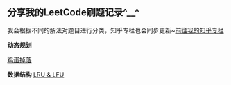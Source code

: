 ## 分享我的LeetCode刷题记录^__^
我会根据不同的解法对题目进行分类，知乎专栏也会同步更新~[前往我的知乎专栏](https://zhuanlan.zhihu.com/c_1187843464115523584)

**动态规划**

[鸡蛋掉落](https://github.com/chenyiwei00/LeetCode/blob/master/887%E9%B8%A1%E8%9B%8B%E6%8E%89%E8%90%BD.md)

**数据结构**
[LRU & LFU](https://github.com/chenyiwei00/LeetCode/blob/master/LRU%20%26%20LFU.md)


